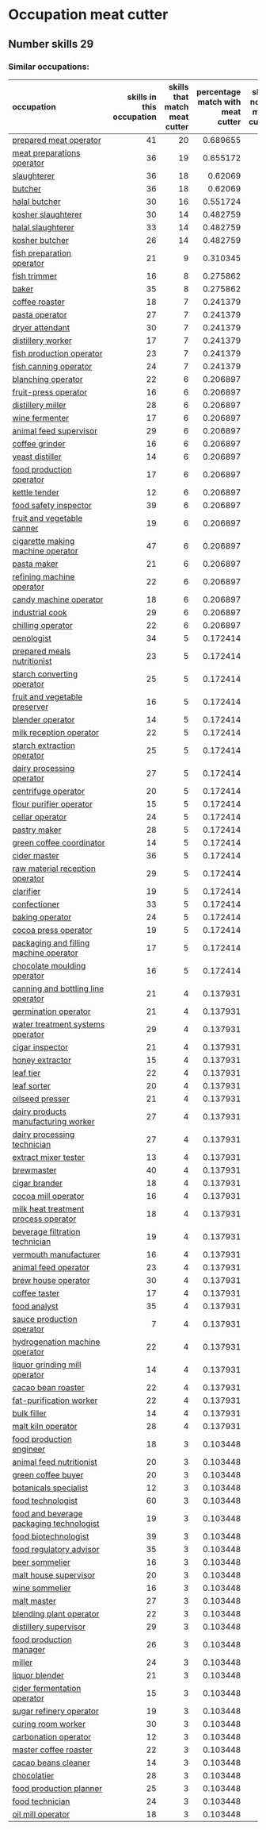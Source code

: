 # Occupation meat cutter
## Number skills 29
### Similar occupations:
| occupation                                                                              |   skills in this occupation |   skills that match meat cutter |   percentage match with meat cutter |   skills not in meat cutter |
|:----------------------------------------------------------------------------------------|----------------------------:|--------------------------------:|------------------------------------:|----------------------------:|
| [prepared meat operator](prepared_meat_operator.md)                                     |                          41 |                              20 |                            0.689655 |                          21 |
| [meat preparations operator](meat_preparations_operator.md)                             |                          36 |                              19 |                            0.655172 |                          17 |
| [slaughterer](slaughterer.md)                                                           |                          36 |                              18 |                            0.62069  |                          18 |
| [butcher](butcher.md)                                                                   |                          36 |                              18 |                            0.62069  |                          18 |
| [halal butcher](halal_butcher.md)                                                       |                          30 |                              16 |                            0.551724 |                          14 |
| [kosher slaughterer](kosher_slaughterer.md)                                             |                          30 |                              14 |                            0.482759 |                          16 |
| [halal slaughterer](halal_slaughterer.md)                                               |                          33 |                              14 |                            0.482759 |                          19 |
| [kosher butcher](kosher_butcher.md)                                                     |                          26 |                              14 |                            0.482759 |                          12 |
| [fish preparation operator](fish_preparation_operator.md)                               |                          21 |                               9 |                            0.310345 |                          12 |
| [fish trimmer](fish_trimmer.md)                                                         |                          16 |                               8 |                            0.275862 |                           8 |
| [baker](baker.md)                                                                       |                          35 |                               8 |                            0.275862 |                          27 |
| [coffee roaster](coffee_roaster.md)                                                     |                          18 |                               7 |                            0.241379 |                          11 |
| [pasta operator](pasta_operator.md)                                                     |                          27 |                               7 |                            0.241379 |                          20 |
| [dryer attendant](dryer_attendant.md)                                                   |                          30 |                               7 |                            0.241379 |                          23 |
| [distillery worker](distillery_worker.md)                                               |                          17 |                               7 |                            0.241379 |                          10 |
| [fish production operator](fish_production_operator.md)                                 |                          23 |                               7 |                            0.241379 |                          16 |
| [fish canning operator](fish_canning_operator.md)                                       |                          24 |                               7 |                            0.241379 |                          17 |
| [blanching operator](blanching_operator.md)                                             |                          22 |                               6 |                            0.206897 |                          16 |
| [fruit-press operator](fruit-press_operator.md)                                         |                          16 |                               6 |                            0.206897 |                          10 |
| [distillery miller](distillery_miller.md)                                               |                          28 |                               6 |                            0.206897 |                          22 |
| [wine fermenter](wine_fermenter.md)                                                     |                          17 |                               6 |                            0.206897 |                          11 |
| [animal feed supervisor](animal_feed_supervisor.md)                                     |                          29 |                               6 |                            0.206897 |                          23 |
| [coffee grinder](coffee_grinder.md)                                                     |                          16 |                               6 |                            0.206897 |                          10 |
| [yeast distiller](yeast_distiller.md)                                                   |                          14 |                               6 |                            0.206897 |                           8 |
| [food production operator](food_production_operator.md)                                 |                          17 |                               6 |                            0.206897 |                          11 |
| [kettle tender](kettle_tender.md)                                                       |                          12 |                               6 |                            0.206897 |                           6 |
| [food safety inspector](food_safety_inspector.md)                                       |                          39 |                               6 |                            0.206897 |                          33 |
| [fruit and vegetable canner](fruit_and_vegetable_canner.md)                             |                          19 |                               6 |                            0.206897 |                          13 |
| [cigarette making machine operator](cigarette_making_machine_operator.md)               |                          47 |                               6 |                            0.206897 |                          41 |
| [pasta maker](pasta_maker.md)                                                           |                          21 |                               6 |                            0.206897 |                          15 |
| [refining machine operator](refining_machine_operator.md)                               |                          22 |                               6 |                            0.206897 |                          16 |
| [candy machine operator](candy_machine_operator.md)                                     |                          18 |                               6 |                            0.206897 |                          12 |
| [industrial cook](industrial_cook.md)                                                   |                          29 |                               6 |                            0.206897 |                          23 |
| [chilling operator](chilling_operator.md)                                               |                          22 |                               6 |                            0.206897 |                          16 |
| [oenologist](oenologist.md)                                                             |                          34 |                               5 |                            0.172414 |                          29 |
| [prepared meals nutritionist](prepared_meals_nutritionist.md)                           |                          23 |                               5 |                            0.172414 |                          18 |
| [starch converting operator](starch_converting_operator.md)                             |                          25 |                               5 |                            0.172414 |                          20 |
| [fruit and vegetable preserver](fruit_and_vegetable_preserver.md)                       |                          16 |                               5 |                            0.172414 |                          11 |
| [blender operator](blender_operator.md)                                                 |                          14 |                               5 |                            0.172414 |                           9 |
| [milk reception operator](milk_reception_operator.md)                                   |                          22 |                               5 |                            0.172414 |                          17 |
| [starch extraction operator](starch_extraction_operator.md)                             |                          25 |                               5 |                            0.172414 |                          20 |
| [dairy processing operator](dairy_processing_operator.md)                               |                          27 |                               5 |                            0.172414 |                          22 |
| [centrifuge operator](centrifuge_operator.md)                                           |                          20 |                               5 |                            0.172414 |                          15 |
| [flour purifier operator](flour_purifier_operator.md)                                   |                          15 |                               5 |                            0.172414 |                          10 |
| [cellar operator](cellar_operator.md)                                                   |                          24 |                               5 |                            0.172414 |                          19 |
| [pastry maker](pastry_maker.md)                                                         |                          28 |                               5 |                            0.172414 |                          23 |
| [green coffee coordinator](green coffee coordinator.md)                                 |                          14 |                               5 |                            0.172414 |                           9 |
| [cider master](cider_master.md)                                                         |                          36 |                               5 |                            0.172414 |                          31 |
| [raw material reception operator](raw_material_reception_operator.md)                   |                          29 |                               5 |                            0.172414 |                          24 |
| [clarifier](clarifier.md)                                                               |                          19 |                               5 |                            0.172414 |                          14 |
| [confectioner](confectioner.md)                                                         |                          33 |                               5 |                            0.172414 |                          28 |
| [baking operator](baking_operator.md)                                                   |                          24 |                               5 |                            0.172414 |                          19 |
| [cocoa press operator](cocoa_press_operator.md)                                         |                          19 |                               5 |                            0.172414 |                          14 |
| [packaging and filling machine operator](packaging_and_filling_machine_operator.md)     |                          17 |                               5 |                            0.172414 |                          12 |
| [chocolate moulding operator](chocolate_moulding_operator.md)                           |                          16 |                               5 |                            0.172414 |                          11 |
| [canning and bottling line operator](canning_and_bottling_line_operator.md)             |                          21 |                               4 |                            0.137931 |                          17 |
| [germination operator](germination_operator.md)                                         |                          21 |                               4 |                            0.137931 |                          17 |
| [water treatment systems operator](water_treatment_systems_operator.md)                 |                          29 |                               4 |                            0.137931 |                          25 |
| [cigar inspector](cigar_inspector.md)                                                   |                          21 |                               4 |                            0.137931 |                          17 |
| [honey extractor](honey_extractor.md)                                                   |                          15 |                               4 |                            0.137931 |                          11 |
| [leaf tier](leaf_tier.md)                                                               |                          22 |                               4 |                            0.137931 |                          18 |
| [leaf sorter](leaf_sorter.md)                                                           |                          20 |                               4 |                            0.137931 |                          16 |
| [oilseed presser](oilseed_presser.md)                                                   |                          21 |                               4 |                            0.137931 |                          17 |
| [dairy products manufacturing worker](dairy_products_manufacturing_worker.md)           |                          27 |                               4 |                            0.137931 |                          23 |
| [dairy processing technician](dairy_processing_technician.md)                           |                          27 |                               4 |                            0.137931 |                          23 |
| [extract mixer tester](extract_mixer_tester.md)                                         |                          13 |                               4 |                            0.137931 |                           9 |
| [brewmaster](brewmaster.md)                                                             |                          40 |                               4 |                            0.137931 |                          36 |
| [cigar brander](cigar_brander.md)                                                       |                          18 |                               4 |                            0.137931 |                          14 |
| [cocoa mill operator](cocoa_mill_operator.md)                                           |                          16 |                               4 |                            0.137931 |                          12 |
| [milk heat treatment process operator](milk_heat_treatment_process_operator.md)         |                          18 |                               4 |                            0.137931 |                          14 |
| [beverage filtration technician](beverage_filtration_technician.md)                     |                          19 |                               4 |                            0.137931 |                          15 |
| [vermouth manufacturer](vermouth_manufacturer.md)                                       |                          16 |                               4 |                            0.137931 |                          12 |
| [animal feed operator](animal_feed_operator.md)                                         |                          23 |                               4 |                            0.137931 |                          19 |
| [brew house operator](brew_house_operator.md)                                           |                          30 |                               4 |                            0.137931 |                          26 |
| [coffee taster](coffee_taster.md)                                                       |                          17 |                               4 |                            0.137931 |                          13 |
| [food analyst](food_analyst.md)                                                         |                          35 |                               4 |                            0.137931 |                          31 |
| [sauce production operator](sauce_production_operator.md)                               |                           7 |                               4 |                            0.137931 |                           3 |
| [hydrogenation machine operator](hydrogenation_machine_operator.md)                     |                          22 |                               4 |                            0.137931 |                          18 |
| [liquor grinding mill operator](liquor_grinding_mill_operator.md)                       |                          14 |                               4 |                            0.137931 |                          10 |
| [cacao bean roaster](cacao_bean_roaster.md)                                             |                          22 |                               4 |                            0.137931 |                          18 |
| [fat-purification worker](fat-purification_worker.md)                                   |                          22 |                               4 |                            0.137931 |                          18 |
| [bulk filler](bulk_filler.md)                                                           |                          14 |                               4 |                            0.137931 |                          10 |
| [malt kiln operator](malt_kiln_operator.md)                                             |                          28 |                               4 |                            0.137931 |                          24 |
| [food production engineer](food_production_engineer.md)                                 |                          18 |                               3 |                            0.103448 |                          15 |
| [animal feed nutritionist](animal_feed_nutritionist.md)                                 |                          20 |                               3 |                            0.103448 |                          17 |
| [green coffee buyer](green_coffee_buyer.md)                                             |                          20 |                               3 |                            0.103448 |                          17 |
| [botanicals specialist](botanicals_specialist.md)                                       |                          12 |                               3 |                            0.103448 |                           9 |
| [food technologist](food_technologist.md)                                               |                          60 |                               3 |                            0.103448 |                          57 |
| [food and beverage packaging technologist](food_and_beverage_packaging_technologist.md) |                          19 |                               3 |                            0.103448 |                          16 |
| [food biotechnologist](food_biotechnologist.md)                                         |                          39 |                               3 |                            0.103448 |                          36 |
| [food regulatory advisor](food_regulatory_advisor.md)                                   |                          35 |                               3 |                            0.103448 |                          32 |
| [beer sommelier](beer_sommelier.md)                                                     |                          16 |                               3 |                            0.103448 |                          13 |
| [malt house supervisor](malt_house_supervisor.md)                                       |                          20 |                               3 |                            0.103448 |                          17 |
| [wine sommelier](wine_sommelier.md)                                                     |                          16 |                               3 |                            0.103448 |                          13 |
| [malt master](malt_master.md)                                                           |                          27 |                               3 |                            0.103448 |                          24 |
| [blending plant operator](blending_plant_operator.md)                                   |                          22 |                               3 |                            0.103448 |                          19 |
| [distillery supervisor](distillery_supervisor.md)                                       |                          29 |                               3 |                            0.103448 |                          26 |
| [food production manager](food_production_manager.md)                                   |                          26 |                               3 |                            0.103448 |                          23 |
| [miller](miller.md)                                                                     |                          24 |                               3 |                            0.103448 |                          21 |
| [liquor blender](liquor_blender.md)                                                     |                          21 |                               3 |                            0.103448 |                          18 |
| [cider fermentation operator](cider_fermentation_operator.md)                           |                          15 |                               3 |                            0.103448 |                          12 |
| [sugar refinery operator](sugar_refinery_operator.md)                                   |                          19 |                               3 |                            0.103448 |                          16 |
| [curing room worker](curing_room_worker.md)                                             |                          30 |                               3 |                            0.103448 |                          27 |
| [carbonation operator](carbonation_operator.md)                                         |                          12 |                               3 |                            0.103448 |                           9 |
| [master coffee roaster](master_coffee_roaster.md)                                       |                          22 |                               3 |                            0.103448 |                          19 |
| [cacao beans cleaner](cacao_beans_cleaner.md)                                           |                          14 |                               3 |                            0.103448 |                          11 |
| [chocolatier](chocolatier.md)                                                           |                          28 |                               3 |                            0.103448 |                          25 |
| [food production planner](food_production_planner.md)                                   |                          25 |                               3 |                            0.103448 |                          22 |
| [food technician](food_technician.md)                                                   |                          24 |                               3 |                            0.103448 |                          21 |
| [oil mill operator](oil_mill_operator.md)                                               |                          18 |                               3 |                            0.103448 |                          15 |
